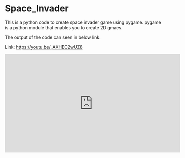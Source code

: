 # Space_Invader
This is a python code to create space invader game using pygame. 
pygame is a python module that enables you to create 2D gmaes.


The output of the code can seen in below link.

Link: https://youtu.be/_AXHEC2wUZ8


<iframe width="560" height="315" src="https://www.youtube.com/embed/_AXHEC2wUZ8" frameborder="0" allow="accelerometer; autoplay; encrypted-media; gyroscope; picture-in-picture" allowfullscreen></iframe>
